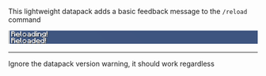 This lightweight datapack adds a basic feedback message to the `/reload` command

![Feedback message screenshot](https://github.com/B1BU/Reload-Feedback/raw/main/assets/page/feedback_message.png)

***

Ignore the datapack version warning, it should work regardless